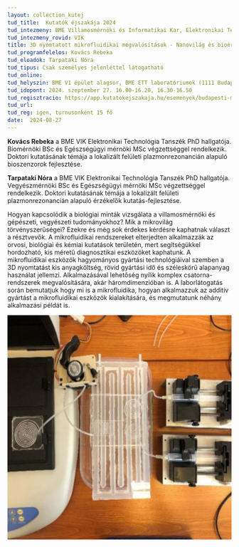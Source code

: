 ```yaml
---
layout: collection_kutej
tud_title:  Kutatók éjszakája 2024
tud_intezmeny: BME Villamosmérnöki és Informatikai Kar, Elektronikai Technológia Tanszék
tud_intezmeny_rovid: VIK
title: 3D nyomtatott mikrofluidikai megvalósítások - Nanovilág és bioérzékelők
tud_programfelelos: Kovács Rebeka
tud_eloadok: Tarpataki Nóra
tud_tipus: Csak személyes jelenléttel látogatható
tud_online: 
tud_helyszin: BME V1 épület alagsor, BME ETT laboratóriumok (1111 Budapest, Egry József u. 18.)
tud_idopont: 2024. szeptember 27. 16.00-16.20, 16.30-16.50
tud_regisztracio: https://app.kutatokejszakaja.hu/esemenyek/budapesti-muszaki-es-gazdasagtudomanyi-egyetem-bme/3d-nyomtatott-mikrofluidikai-megvalositasok-nanovilag-es-bioerzekelok
tud_url: 
tud_reg: igen, turnusonként 15 fő
date:  2024-08-27
---
```


**Kovács Rebeka** a BME VIK Elektronikai Technológia Tanszék PhD hallgatója. Biomérnöki BSc és Egészségügyi mérnöki MSc végzettséggel rendelkezik. Doktori kutatásának témája a lokalizált felületi plazmonrezonancián alapuló bioszenzorok fejlesztése. 

**Tarpataki Nóra** a BME VIK Elektronikai Technológia Tanszék PhD hallgatója. Vegyészmérnöki BSc és Egészségügyi mérnöki MSc végzettséggel rendelkezik. Doktori kutatásának témája a lokalizált felületi plazmonrezonancián alapuló érzékelők kutatás-fejlesztése.


Hogyan kapcsolódik a biológiai minták vizsgálata a villamosmérnöki és gépészeti, vegyészeti tudományokhoz? Mik a mikrovilág törvényszerűségei? Ezekre és még sok érdekes kérdésre kaphatnak választ a résztvevők. A mikrofluidikai rendszereket elterjedten alkalmazzák az orvosi, biológiai és kémiai kutatások területén, mert segítségükkel hordozható, kis méretű diagnosztikai eszközöket kaphatunk. A mikrofluidikai eszközök hagyományos gyártási technológiáival szemben a 3D nyomtatást kis anyagköltség, rövid gyártási idő és széleskörű alapanyag használat jellemzi. Alkalmazásával lehetőség nyílik komplex csatorna-rendszerek megvalósítására, akár háromdimenzióban is. A laborlátogatás során bemutatjuk hogy mi is a mikrofluidika, hogyan alkalmazzuk az additív gyártást a mikrofluidikai eszközök kialakítására, és megmutatunk néhány alkalmazási példát is.


![3D nyomtatott mikrofluidikai megvalósítások - Nanovilág és bioérzékelők](../2024/images/3d-nyomtatott-mikrofluidikai-megvalositasok-nanovilag-es-bioerzekelok.jpg)
